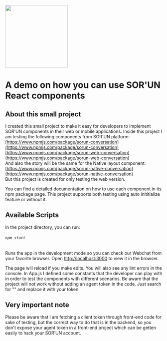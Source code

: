 <img src="https://uploads-ssl.webflow.com/5c4972f217c3bf47e63d2f0c/5c497bca5687184384bab07d_sorunlogo.svg" width="200">

# A demo on how you can use SOR'UN React components
## About this small project
I created this small project to make it easy for developers to implement SOR'UN components in their web or mobile applications.
Inside this project I am testing the following components from SOR'UN platform:
[https://www.npmjs.com/package/sorun-conversation](https://www.npmjs.com/package/sorun-conversation) <br>
[https://www.npmjs.com/package/sorun-web-conversation](https://www.npmjs.com/package/sorun-web-conversation) <br>
And also the story will be the same for the Native layout component: <br>
[https://www.npmjs.com/package/sorun-native-conversation](https://www.npmjs.com/package/sorun-native-conversation) <br>
But this project is created for only testing the web version.

You can find a detailed documentation on how to use each component in its npm package page.
This project supports both testing using auto inititialize feature or without it.
## Available Scripts

In the project directory, you can run:
###### `npm start`

Runs the app in the development mode so you can check our Webchat from your favorite browser.
Open [http://localhost:3000](http://localhost:3000) to view it in the browser.

The page will reload if you make edits.
You will also see any lint errors in the console.
In App.js I defined some constants that the developer can play with in order to test the components with different scenarios.
Be aware that the project will not work without adding an agent token in the code. Just search for "<Your token here>" and replace it with your token.

## Very important note
Please be aware that I am fetching a client token through front-end code for sake of testing, but the correct way to do that is in the backend, so you don't expose your agent token in a front-end project which can be getten easily to hack your SOR'UN account.